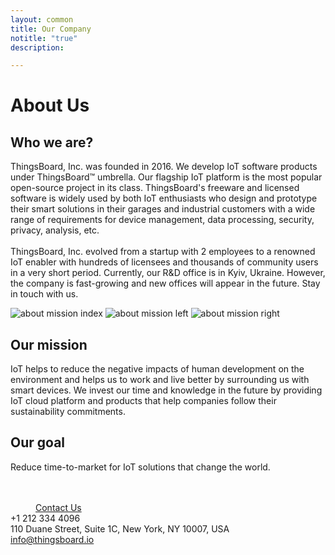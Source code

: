 ```yaml
---
layout: common
title: Our Company
notitle: "true"
description: 

---
```


<h1 class="aboutus-title">About Us</h1> 

<h2 class="who-we-are">Who we are?</h2>
<p class="company-info">ThingsBoard, Inc. was founded in 2016. We develop IoT software products under ThingsBoard™ umbrella.
   Our flagship IoT platform is the most popular open-source project in its class. ThingsBoard's freeware and licensed software is widely used by both IoT
   enthusiasts who design and prototype their smart solutions in their garages and industrial customers with a wide range of requirements for device management,
   data processing, security, privacy, analysis, etc.<br><br>
   ThingsBoard, Inc. evolved from a startup with 2 employees to a renowned IoT enabler with hundreds of licensees and thousands of community users in a very short period.
   Currently, our R&D office is in Kyiv, Ukraine. However, the company is fast-growing and new offices will appear in the future. Stay in touch with us.
</p>
<div class="our-mission">
    <div class="our-mission-logos">
        <div class="spacer"></div>
        <div class="about-mission-background"></div>
        <img class="about-mission-index" src="https://img.thingsboard.io/about-mission-index.svg" alt="about mission index">
        <img class="about-mission-left" src="https://img.thingsboard.io/about-mission-left.svg" alt="about mission left">
        <img class="about-mission-right" src="https://img.thingsboard.io/about-mission-right.svg" alt="about mission right">
    </div>
    <div class="our-mission-info">
        <h2 class="our-mission">Our mission</h2>
        <p class="company-info">
          IoT helps to reduce the negative impacts of human development on the environment and helps us to work and live better by surrounding us with smart devices.
          We invest our time and knowledge in the future by providing IoT cloud platform and products that help companies follow their sustainability commitments.
        </p>
    </div>
</div>
<div class="our-goal">
    <h2>Our goal</h2>
    <p>Reduce time-to-market for IoT solutions that change the world.</p>
</div>
<div class="center" style="margin-top: 48px;">
    <a class="button" style="padding: 10px 40px;" href="/docs/contact-us/">Contact Us</a>
</div>
<div class="company-contacts">
    <div class="company-contact">
        <div class="phone">+1 212 334 4096</div>
    </div>
    <div class="company-contact">
        <div class="address">110 Duane Street, Suite 1C, New York, NY 10007, USA</div>
    </div>
    <div class="company-contact">
        <div class="mail"><a href="mailto:info@thingsboard.io">info@thingsboard.io</a></div>
    </div>
</div>

